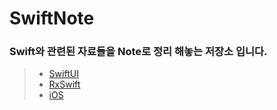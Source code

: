 # SwiftNote

### Swift와 관련된 자료들을 Note로 정리 해놓는 저장소 입니다.


> * [SwiftUI](https://github.com/YuGeonHui/SwiftNote/tree/main/SwiftUI)
> * [RxSwift](https://github.com/YuGeonHui/SwiftNote/tree/main/RxSwift)
> * [iOS](https://github.com/YuGeonHui/SwiftNote/tree/main/)


